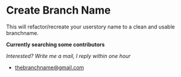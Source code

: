 # Create Branch Name
This will refactor/recreate your userstory name to a clean and usable branchname.

**Currently searching some contributors**

*Interested? Write me a mail, I reply within one hour*

- thebranchname@gmail.com
